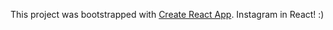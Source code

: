 This project was bootstrapped with [Create React App](https://github.com/facebook/create-react-app).
Instagram in React! :)